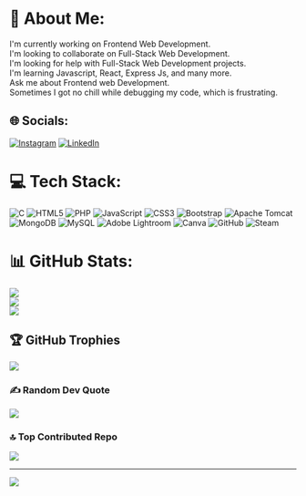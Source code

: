 # 💫 About Me:
I'm currently working on Frontend Web Development.<br>I'm looking to collaborate on Full-Stack Web Development.<br>I'm looking for help with Full-Stack Web Development projects.<br>I'm learning Javascript, React, Express Js, and many more.<br>Ask me about Frontend web Development.<br>Sometimes I got no chill while debugging my code, which is frustrating. 


## 🌐 Socials:
[![Instagram](https://img.shields.io/badge/Instagram-%23E4405F.svg?logo=Instagram&logoColor=white)](https://instagram.com/Abhi_nav_shri) [![LinkedIn](https://img.shields.io/badge/LinkedIn-%230077B5.svg?logo=linkedin&logoColor=white)](https://linkedin.com/in/abhinav-shrivastav-8797992b3) 

# 💻 Tech Stack:
![C](https://img.shields.io/badge/c-%2300599C.svg?style=for-the-badge&logo=c&logoColor=white) ![HTML5](https://img.shields.io/badge/html5-%23E34F26.svg?style=for-the-badge&logo=html5&logoColor=white) ![PHP](https://img.shields.io/badge/php-%23777BB4.svg?style=for-the-badge&logo=php&logoColor=white) ![JavaScript](https://img.shields.io/badge/javascript-%23323330.svg?style=for-the-badge&logo=javascript&logoColor=%23F7DF1E) ![CSS3](https://img.shields.io/badge/css3-%231572B6.svg?style=for-the-badge&logo=css3&logoColor=white) ![Bootstrap](https://img.shields.io/badge/bootstrap-%238511FA.svg?style=for-the-badge&logo=bootstrap&logoColor=white) ![Apache Tomcat](https://img.shields.io/badge/apache%20tomcat-%23F8DC75.svg?style=for-the-badge&logo=apache-tomcat&logoColor=black) ![MongoDB](https://img.shields.io/badge/MongoDB-%234ea94b.svg?style=for-the-badge&logo=mongodb&logoColor=white) ![MySQL](https://img.shields.io/badge/mysql-4479A1.svg?style=for-the-badge&logo=mysql&logoColor=white) ![Adobe Lightroom](https://img.shields.io/badge/Adobe%20Lightroom-31A8FF.svg?style=for-the-badge&logo=Adobe%20Lightroom&logoColor=white) ![Canva](https://img.shields.io/badge/Canva-%2300C4CC.svg?style=for-the-badge&logo=Canva&logoColor=white) ![GitHub](https://img.shields.io/badge/github-%23121011.svg?style=for-the-badge&logo=github&logoColor=white) ![Steam](https://img.shields.io/badge/steam-%23000000.svg?style=for-the-badge&logo=steam&logoColor=white)
# 📊 GitHub Stats:
![](https://github-readme-stats.vercel.app/api?username=AbhinavShrivastav12&theme=dark&hide_border=false&include_all_commits=false&count_private=false)<br/>
![](https://github-readme-streak-stats.herokuapp.com/?user=AbhinavShrivastav12&theme=dark&hide_border=false)<br/>
![](https://github-readme-stats.vercel.app/api/top-langs/?username=AbhinavShrivastav12&theme=dark&hide_border=false&include_all_commits=false&count_private=false&layout=compact)

## 🏆 GitHub Trophies
![](https://github-profile-trophy.vercel.app/?username=AbhinavShrivastav12&theme=default_repocard&no-frame=false&no-bg=true&margin-w=4)

### ✍️ Random Dev Quote
![](https://quotes-github-readme.vercel.app/api?type=horizontal&theme=radical)

### 🔝 Top Contributed Repo
![](https://github-contributor-stats.vercel.app/api?username=AbhinavShrivastav12&limit=5&theme=dark&combine_all_yearly_contributions=true)

---
[![](https://visitcount.itsvg.in/api?id=AbhinavShrivastav12&icon=4&color=2)](https://visitcount.itsvg.in)

<!-- Proudly created with GPRM ( https://gprm.itsvg.in ) -->
